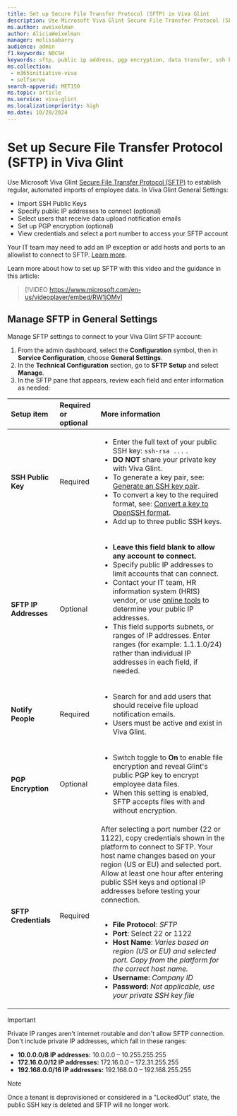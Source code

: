 ```yaml
---
title: Set up Secure File Transfer Protocol (SFTP) in Viva Glint
description: Use Microsoft Viva Glint Secure File Transfer Protocol (SFTP) to establish regular, automated imports of employee data.
ms.author: aweixelman
author: AliciaWeixelman
manager: melissabarry
audience: admin
f1.keywords: NOCSH
keywords: sftp, public ip address, pgp encryption, data transfer, ssh key
ms.collection: 
 - m365initiative-viva
 - selfserve
search-appverid: MET150
ms.topic: article
ms.service: viva-glint
ms.localizationpriority: high
ms.date: 10/28/2024
---
```


# Set up Secure File Transfer Protocol (SFTP) in Viva Glint

Use Microsoft Viva Glint [Secure File Transfer Protocol (SFTP)](sftp-data-automation.md) to establish regular, automated imports of employee data. In Viva Glint General Settings: 

- Import SSH Public Keys
- Specify public IP addresses to connect (optional)
- Select users that receive data upload notification emails
- Set up PGP encryption (optional)
- View credentials and select a port number to access your SFTP account

Your IT team may need to add an IP exception or add hosts and ports to an allowlist to connect to SFTP. [Learn more](allowed-list.md). 

Learn more about how to set up SFTP with this video and the guidance in this article:
> [!VIDEO https://www.microsoft.com/en-us/videoplayer/embed/RW1jOMv]

## Manage SFTP in General Settings

Manage SFTP settings to connect to your Viva Glint SFTP account:

1. From the admin dashboard, select the **Configuration** symbol, then in **Service Configuration**, choose **General Settings**.
1. In the **Technical Configuration** section, go to **SFTP Setup** and select **Manage**.
1. In the SFTP pane that appears, review each field and enter information as needed:

|Setup item   |Required or optional   |More information   |
|:----------|:-----------|:-----------|
|**SSH Public Key**     |Required       |<ul><li>Enter the full text of your public SSH key: `ssh-rsa ...` .</li><li>**DO NOT** share your private key with Viva Glint.</li><li>To generate a key pair, see: [Generate an SSH key pair](sftp-ssh-key-gen.md).</li><li>To convert a key to the required format, see: [Convert a key to OpenSSH format](convert-ssh-key.md).</li><li>Add up to three public SSH keys.</li></ul>       |
|**SFTP IP Addresses**     |Optional       |<ul><li>**Leave this field blank to allow any account to connect.**</li><li>Specify public IP addresses to limit accounts that can connect.</li><li>Contact your IT team, HR information system (HRIS) vendor, or use [online tools](https://ifconfig.io/) to determine your public IP addresses.</li><li>This field supports subnets, or ranges of IP addresses. Enter ranges (for example: 1.1.1.0/24) rather than individual IP addresses in each field, if needed.</li></ul>     |
|**Notify People**     |Required       |<ul><li>Search for and add users that should receive file upload notification emails.</li><li>Users must be active and exist in Viva Glint.</li></ul>       |
|**PGP Encryption**     |Optional       |<ul><li>Switch toggle to **On** to enable file encryption and reveal Glint's public PGP key to encrypt employee data files.</li><li>When this setting is enabled, SFTP accepts files with and without encryption.</li></ul>      |
|**SFTP Credentials**     |Required       |After selecting a port number (22 or 1122), copy credentials shown in the platform to connect to SFTP. Your host name changes based on your region (US or EU) and selected port. Allow at least one hour after entering public SSH keys and optional IP addresses before testing your connection.<br><br><ul><li>**File Protocol**: _SFTP_</li><li>**Port**: Select 22 or 1122</li> <li>**Host Name**: _Varies based on region (US or EU) and selected port. Copy from the platform for the correct host name._</li> <li>**Username:** _Company ID_</li> <li>**Password:** _Not applicable, use your private SSH key file_</li></ul>        |

> [!IMPORTANT]
> Private IP ranges aren't internet routable and don't allow SFTP connection. Don't include private IP addresses, which fall in these ranges:
> - **10.0.0.0/8 IP addresses:** 10.0.0.0 – 10.255.255.255
> - **172.16.0.0/12 IP addresses:** 172.16.0.0 – 172.31.255.255
> - **192.168.0.0/16 IP addresses:** 192.168.0.0 – 192.168.255.255
 
> [!NOTE]
> Once a tenant is deprovisioned or considered in a "LockedOut" state, the public SSH key is deleted and SFTP will no longer work.
